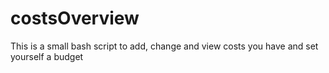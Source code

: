 # costsOverview
This is a small bash script to add, change and view costs you have and set yourself a budget

